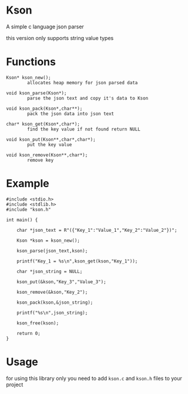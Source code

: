 # Kson
A simple c language json parser

this version only supports string value types

# Functions

```
Kson* kson_new();
        allocates heap memory for json parsed data
        
void kson_parse(Kson*);
        parse the json text and copy it's data to Kson
        
void kson_pack(Kson*,char**);
        pack the json data into json text
        
char* kson_get(Kson*,char*);
        find the key value if not found return NULL
        
void kson_put(Kson**,char*,char*);
        put the key value
        
void kson_remove(Kson**,char*);
        remove key
```


# Example
```
#include <stdio.h>
#include <stdlib.h>
#include "kson.h"

int main() {

    char *json_text = R"({"Key_1":"Value_1","Key_2":"Value_2"})";

    Kson *kson = kson_new();

    kson_parse(json_text,kson);

    printf("Key_1 = %s\n",kson_get(kson,"Key_1"));

    char *json_string = NULL;

    kson_put(&kson,"Key_3","Value_3");

    kson_remove(&kson,"Key_2");

    kson_pack(kson,&json_string);

    printf("%s\n",json_string);
    
    kson_free(kson);

    return 0;
}
```

# Usage

for using this library only you need to add `kson.c` and `kson.h` files to your project


